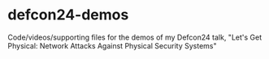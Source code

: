 # defcon24-demos
Code/videos/supporting files for the demos of my Defcon24 talk, "Let's Get Physical: Network Attacks Against Physical Security Systems"
